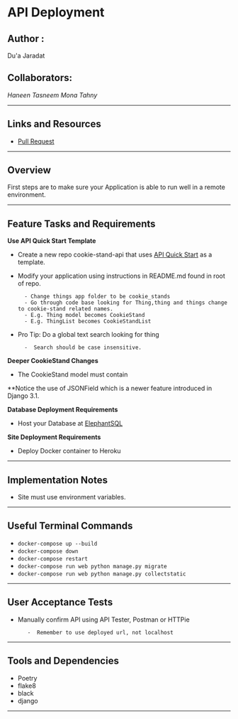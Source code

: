 # API Deployment

## Author :

Du'a Jaradat

## Collaborators:

*Haneen*
*Tasneem*
*Mona*
*Tahny*

---

## Links and Resources

- [Pull Request](https://github.com/duajaradat/cookie-stand-api/pull/1)

---

## Overview

First steps are to make sure your Application is able to run well in a remote environment.

---
## Feature Tasks and Requirements

**Use API Quick Start Template**

 - Create a new repo cookie-stand-api that uses [API Quick Start](https://github.com/codefellows/python-401-api-quickstart) as a template.

 - Modify your application using instructions in README.md found in root of repo.

         - Change things app folder to be cookie_stands
         - Go through code base looking for Thing,thing and things change to cookie-stand related names.
         - E.g. Thing model becomes CookieStand
         - E.g. ThingList becomes CookieStandList
 - Pro Tip: Do a global text search looking for thing

         -  Search should be case insensitive.

**Deeper CookieStand Changes**

 -  The CookieStand model must contain

 **Notice the use of JSONField which is a newer feature introduced in Django 3.1.

**Database Deployment Requirements**

 - Host your Database at [ElephantSQL](https://www.elephantsql.com/)

**Site Deployment Requirements**

 - Deploy Docker container to Heroku


 ---

## Implementation Notes

 - Site must use environment variables.

---

## Useful Terminal Commands

 - `docker-compose up --build`
 - `docker-compose down`
 - `docker-compose restart`
 - `docker-compose run web python manage.py migrate`
 - `docker-compose run web python manage.py collectstatic`


---

## User Acceptance Tests

 - Manually confirm API using API Tester, Postman or HTTPie

          -  Remember to use deployed url, not localhost

---

## Tools and Dependencies

- Poetry
- flake8
- black
- django

---

